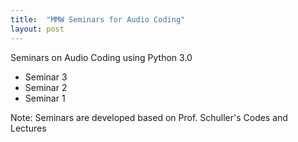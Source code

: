 ```yaml
---
title:  "MMW Seminars for Audio Coding"
layout: post
---
```

Seminars on Audio Coding using Python 3.0


* Seminar 3
* Seminar 2
* Seminar 1

Note: Seminars are developed based on Prof. Schuller's Codes and Lectures
